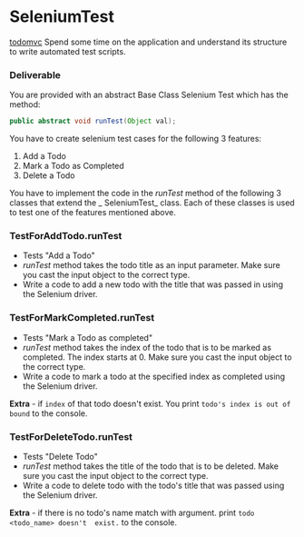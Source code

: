 # SeleniumTest

[todomvc](https://todomvc.com/examples/vanillajs/)
Spend some time on the application and understand its structure to write automated test scripts.

### Deliverable

You are provided with an abstract Base Class Selenium Test which has the method:

```java
public abstract void runTest(Object val);
```

You have to create selenium test cases for the following 3 features:

1. Add a Todo
2. Mark a Todo as Completed
3. Delete a Todo

You have to implement the code in the _runTest_ method of the following 3 classes that extend the _
SeleniumTest_ class. Each of these classes is used to test one of the features mentioned above.

### TestForAddTodo.runTest

- Tests "Add a Todo"
- _runTest_ method takes the todo title as an input parameter. Make sure you cast the input object
  to the correct type.
- Write a code to add a new todo with the title that was passed in using the Selenium driver.

### TestForMarkCompleted.runTest

- Tests "Mark a Todo as completed"
- _runTest_ method takes the index of the todo that is to be marked as completed. The index starts
  at 0. Make sure you cast the input object to the correct type.
- Write a code to mark a todo at the specified index as completed using the Selenium driver.

**Extra** - if `index` of that todo doesn't exist. You print `todo's index is out of bound` to 
the console.

### TestForDeleteTodo.runTest

- Tests "Delete Todo"
- _runTest_ method takes the title of the todo that is to be deleted. Make sure you cast the input
  object to the correct type.
- Write a code to delete todo with the todo's title that was passed using the Selenium driver.

**Extra** - if there is no todo's name match with argument. print `todo <todo_name> doesn't 
exist.` to the console.
